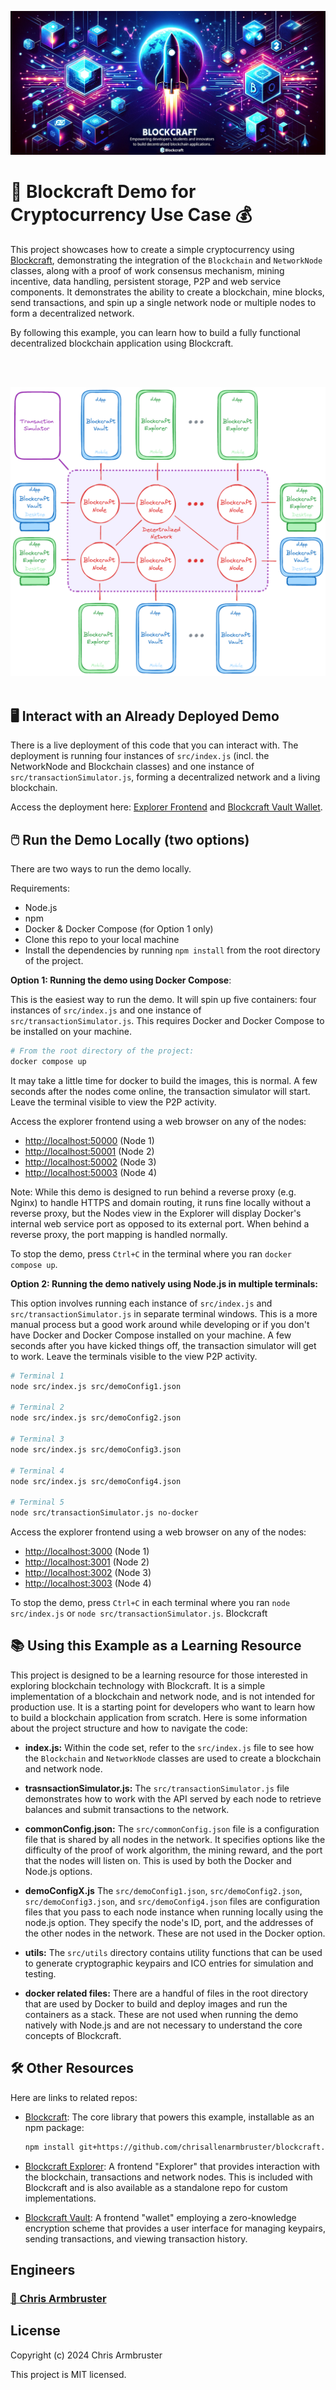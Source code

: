 ![Blockcraft](blockcraft.png)

# 🚀 Blockcraft Demo for Cryptocurrency Use Case 💰

This project showcases how to create a simple cryptocurrency using [Blockcraft](https://github.com/chrisallenarmbruster/blockcraft), demonstrating the integration of the `Blockchain` and `NetworkNode` classes, along with a proof of work consensus mechanism, mining incentive, data handling, persistent storage, P2P and web service components. It demonstrates the ability to create a blockchain, mine blocks, send transactions, and spin up a single network node or multiple nodes to form a decentralized network.

By following this example, you can learn how to build a fully functional decentralized blockchain application using Blockcraft.

<br>
<br>

![Blockcraft Demo Diagram](blockcraft-demo-diagram.png)
<br>
<br>

## 🖥️ Interact with an Already Deployed Demo

There is a live deployment of this code that you can interact with. The deployment is running four instances of `src/index.js` (incl. the NetworkNode and Blockchain classes) and one instance of `src/transactionSimulator.js`, forming a decentralized network and a living blockchain.

Access the deployment here: [Explorer Frontend](https://node1.blockcraft.rev4labs.com) and [Blockcraft Vault Wallet](https://vault.blockcraft.rev4labs.com).

## 🖱️ Run the Demo Locally (two options)

There are two ways to run the demo locally.

Requirements:

- Node.js
- npm
- Docker & Docker Compose (for Option 1 only)
- Clone this repo to your local machine
- Install the dependencies by running `npm install` from the root directory of the project.

**Option 1: Running the demo using Docker Compose**:

This is the easiest way to run the demo. It will spin up five containers: four instances of `src/index.js` and one instance of `src/transactionSimulator.js`. This requires Docker and Docker Compose to be installed on your machine.

```bash
# From the root directory of the project:
docker compose up
```

It may take a little time for docker to build the images, this is normal. A few seconds after the nodes come online, the transaction simulator will start. Leave the terminal visible to view the P2P activity.

Access the explorer frontend using a web browser on any of the nodes:

- [http://localhost:50000](http://localhost:50000) (Node 1)
- [http://localhost:50001](http://localhost:50001) (Node 2)
- [http://localhost:50002](http://localhost:50002) (Node 3)
- [http://localhost:50003](http://localhost:50003) (Node 4)

Note: While this demo is designed to run behind a reverse proxy (e.g. Nginx) to handle HTTPS and domain routing, it runs fine locally without a reverse proxy, but the Nodes view in the Explorer will display Docker's internal web service port as opposed to its external port. When behind a reverse proxy, the port mapping is handled normally.

To stop the demo, press `Ctrl+C` in the terminal where you ran `docker compose up`.

**Option 2: Running the demo natively using Node.js in multiple terminals:**

This option involves running each instance of `src/index.js` and `src/transactionSimulator.js` in separate terminal windows. This is a more manual process but a good work around while developing or if you don't have Docker and Docker Compose installed on your machine. A few seconds after you have kicked things off, the transaction simulator will get to work. Leave the terminals visible to the view P2P activity.

```bash
# Terminal 1
node src/index.js src/demoConfig1.json

# Terminal 2
node src/index.js src/demoConfig2.json

# Terminal 3
node src/index.js src/demoConfig3.json

# Terminal 4
node src/index.js src/demoConfig4.json

# Terminal 5
node src/transactionSimulator.js no-docker
```

Access the explorer frontend using a web browser on any of the nodes:

- [http://localhost:3000](http://localhost:3000) (Node 1)
- [http://localhost:3001](http://localhost:3001) (Node 2)
- [http://localhost:3002](http://localhost:3002) (Node 3)
- [http://localhost:3003](http://localhost:3003) (Node 4)

To stop the demo, press `Ctrl+C` in each terminal where you ran `node src/index.js` or `node src/transactionSimulator.js`.
Blockcraft

## 📚 Using this Example as a Learning Resource

This project is designed to be a learning resource for those interested in exploring blockchain technology with Blockcraft. It is a simple implementation of a blockchain and network node, and is not intended for production use. It is a starting point for developers who want to learn how to build a blockchain application from scratch. Here is some information about the project structure and how to navigate the code:

- **index.js:** Within the code set, refer to the `src/index.js` file to see how the `Blockchain` and `NetworkNode` classes are used to create a blockchain and network node.

- **trasnsactionSimulator.js:** The `src/transactionSimulator.js` file demonstrates how to work with the API served by each node to retrieve balances and submit transactions to the network.

- **commonConfig.json:** The `src/commonConfig.json` file is a configuration file that is shared by all nodes in the network. It specifies options like the difficulty of the proof of work algorithm, the mining reward, and the port that the nodes will listen on. This is used by both the Docker and Node.js options.

- **demoConfigX.js** The `src/demoConfig1.json`, `src/demoConfig2.json`, `src/demoConfig3.json`, and `src/demoConfig4.json` files are configuration files that you pass to each node instance when running locally using the node.js option. They specify the node's ID, port, and the addresses of the other nodes in the network. These are not used in the Docker option.

- **utils:** The `src/utils` directory contains utility functions that can be used to generate cryptographic keypairs and ICO entries for simulation and testing.

- **docker related files:** There are a handful of files in the root directory that are used by Docker to build and deploy images and run the containers as a stack. These are not used when running the demo natively with Node.js and are not necessary to understand the core concepts of Blockcraft.

## 🛠️ Other Resources

Here are links to related repos:

- [Blockcraft](https://github.com/chrisallenarmbruster/blockcraft): The core library that powers this example, installable as an npm package:

  ```bash
  npm install git+https://github.com/chrisallenarmbruster/blockcraft.git
  ```

- [Blockcraft Explorer](https://github.com/chrisallenarmbruster/blockcraft-explorer): A frontend "Explorer" that provides interaction with the blockchain, transactions and network nodes. This is included with Blockcraft and is also available as a standalone repo for custom implementations.
  <br>

- [Blockcraft Vault](https://github.com/chrisallenarmbruster/blockcraft-vault): A frontend "wallet" employing a zero-knowledge encryption scheme that provides a user interface for managing keypairs, sending transactions, and viewing transaction history.

## Engineers

### [🧑 Chris Armbruster](https://github.com/chrisallenarmbruster)

## License

Copyright (c) 2024 Chris Armbruster

This project is MIT licensed.

